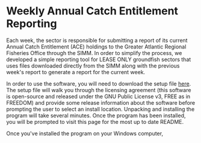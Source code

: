 # Weekly Annual Catch Entitlement Reporting

Each week, the sector is responsible for submitting a report of its current Annual Catch Entitlement (ACE) holdings to the Greater Atlantic Regional Fisheries Office through the SIMM. In order to simplify the process, we developed a simple reporting tool for LEASE ONLY groundfish sectors that uses files downloaded directly from the SIMM along with the previous week's report to generate a report for the current week. 

In order to use the software, you will need to download the setup file [here](https://sourceforge.net/projects/weeklyacereporter/files/latest/download). The setup file will walk you through the licensing agreement (this software is open-source and released under the GNU Public License v3, FREE as in FREEDOM) and provide some release information about the software before prompting the user to select an install location. Unpacking and installing the program will take several minutes. Once the program has been installed, you will be prompted to visit this page for the most up to date README. 

Once you've installed the program on your Windows computer, 

